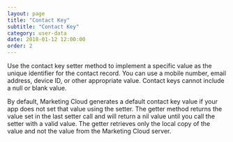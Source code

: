 ```yaml
---
layout: page
title: "Contact Key"
subtitle: "Contact Key"
category: user-data
date: 2018-01-12 12:00:00
order: 2
---
```


Use the contact key setter method to implement a specific value as the unique identifier for the contact record. You can use a mobile number, email address, device ID, or other appropriate value. Contact keys cannot include a null or blank value.

By default, Marketing Cloud generates a default contact key value if your app does not set that value using the setter. The getter method returns the value set in the last setter call and will return a nil value until you call the setter with a valid value. The getter retrieves only the local copy of the value and not the value from the Marketing Cloud server.

<script src="https://gist.github.com/b85d38dc2f1b6d353568532c0e503587.js"></script>
<script src="https://gist.github.com/9c99d0828b5fad695b93c89dd5faf0d3.js"></script>